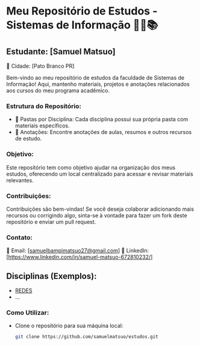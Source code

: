 # Meu Repositório de Estudos - Sistemas de Informação 👨‍💻📚

## Estudante: [Samuel Matsuo]
🏫 Cidade: [Pato Branco PR]

Bem-vindo ao meu repositório de estudos da faculdade de Sistemas de Informação! Aqui, mantenho materiais, projetos e anotações relacionados aos cursos do meu programa acadêmico.

### Estrutura do Repositório:
- 📁 Pastas por Disciplina: Cada disciplina possui sua própria pasta com materiais específicos.
- 📝 Anotações: Encontre anotações de aulas, resumos e outros recursos de estudo.

### Objetivo:
Este repositório tem como objetivo ajudar na organização dos meus estudos, oferecendo um local centralizado para acessar e revisar materiais relevantes.

### Contribuições:
Contribuições são bem-vindas! Se você deseja colaborar adicionando mais recursos ou corrigindo algo, sinta-se à vontade para fazer um fork deste repositório e enviar um pull request.

### Contato:
📧 Email: [samuelbampimatsuo27@gmail.com]
🔗 LinkedIn: [https://www.linkedin.com/in/samuel-matsuo-672810232/]

## Disciplinas (Exemplos):
- [REDES](https://github.com/samuelmatsuo/estudos/tree/main/REDES)
- ...

### Como Utilizar:
- Clone o repositório para sua máquina local:
  ```bash
  git clone https://github.com/samuelmatsuo/estudos.git
